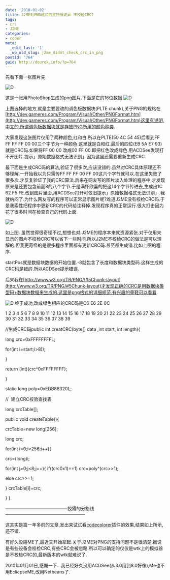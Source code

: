 ```yaml
---
date: '2010-01-02'
title: J2ME对PNG格式的支持很诡异–不校检CRC?
tags:
- crc
- J2ME
categories:
- coder
meta:
  _edit_last: '1'
  _wp_old_slug: j2me_didnt_check_crc_in_png
postid: '764'
guid: http://dourok.info/?p=764
---
```

先看下面一张图片先

![](wp-content/uploads/2010/01/D.png.png "D")

这是一张用PhotoShop生成的png图片.下面是它的16位数据
![](wp-content/uploads/2010/01/d1.jpg "D")

上图选择的地方,就是主要要改的调色板数据块(PLTE
chunk),关于PNG的规格在[http://dev.gameres.com/Program/Visual/Other/PNGFormat.htm](http://dev.gameres.com/Program/Visual/Other/PNGFormat.htm)这里有说明,中文的.所谓调色板数据块就是存放PNG所用的颜色种类.

大家发现这张图片仅用了两种颜色,红和白.所以在PLTE(50 4C 54 45)后看到FF FF
FF FF 00 00三个字节为一种颜色.这里就是白和红.最后的四位(EB 5A E7
93)就是CRC码.如果将FF 00 00 改成00 FF
00.即把红色改成绿色.用ACDSee发现打不开图片.提示」原始数据格式无法识别」因为这里还需要重新生成CRC.

最下面是生成CRC码的算法,验证了很多次,应该没错的.虽然对CRC具体原理还不够理解.一开始我以为只需传FF
FF FF 00 FF
00这六个字节就可以.在这里失败了很多次.才反复验证了我的CRC算法.后来在网友写的图片淡入处理的程序中,才发现原来是还要包含前面8的八个字节.于是满怀欣喜的把这14个字节传进去,生成出1C
62 F5
FE.改到图片里面,用ACDSee打开可依旧提示」原始数据格式无法识别」.我就纳闷了.为什么网友写的程序可以正常显示图片呢?难道J2ME没有校检CRC码.于是我索性把程序中更新CRC的代码给注释掉.发现程序真的正常运行.很大打击因为花了很多时间在检查自己的代码上面.

![](http://www.dourok.info/wp-content/uploads/2010/01/d2.jpg "D")

如上图. 虽然觉得很奇怪不过,想想也对.J2ME的程序本来就资源紧张.对于仅用来显示的图片不校检CRC可以省下一些时间.所以J2ME不校检CRC的做法是可以理解的.但我更奇怪的是很多程序里面都有更新CRC码.甚至都生成错.比如上图的程序.

startPos就是数据块数据的开始位置.-8就包含了长度和数据块类型码.这样生成的CRC码是错的.所以ACDSee提示错误.

后来我在[http://www.w3.org/TR/PNG/\#5Chunk-layout](http://www.w3.org/TR/PNG/#5Chunk-layout)才发现正确的CRC是用数据块类型码+数据块数据来生成的.这里是png格式的详细规范,有兴趣的童鞋可以看看.

![](http://www.dourok.info/wp-content/uploads/2010/01/d3.jpg "D")
终于成功,改成绿色相应的CRC码是C6 E6 2E 0C

1 2 3 4 5 6 7 8 9 10 11 12 13 14 15 16 17 18 19 20 21 22 23 24 25 26 27
28 29 30 31 32 33 34 35 36 37 38 39

//生成CRC码public int creatCRC(byte[] data ,int start, int length){

long crc=0xFFFFFFFFL;

for(int i=start;i&gt;8));

}

return (int)(crc\^0xFFFFFFFF);

}

static long poly=0xEDB88320L;

//  建立CRC校验查找表

long crcTable[];

public void createTable(){

crcTable=new long[256];

long crc;

for(int i=0;i&lt;256;i++){

crc=(long)i;

for(int j=0;j&lt;8;j++){ if((crc0x1)==1) crc=poly\^(crc&gt;&gt;1);

else crc&gt;&gt;=1;

} crcTable[i]=crc;

} }

——————————————狡猾的分割线——————————————————

这其实是篇一年多前的文章,发出来试试看[codecolorer](http://kpumuk.info/projects/wordpress-plugins/codecolorer/)插件的效果,结果如上所示,还不错.

有好久没碰ME了,最近又开始拿起.关于J2ME对PNG的支持问题不是很清楚,据说是有些设备会校检CRC,有些CRC会被忽略.所以可以确定的仅仅是wtk上的模拟器是不校检CRC的,最新版本的wtk就难说了.

2010年01月01日,感慨一下…我已经好久没用ACDSee(从3.0用到8.0好像),Me也不用EclicpseME,改用Netbeans了.
